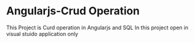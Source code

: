 # Angularjs-Crud Operation
This Project is Curd operation in Angularjs and SQL
In this project open in visual stuido application only
